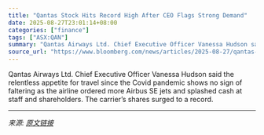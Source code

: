 ```yaml
---
title: "Qantas Stock Hits Record High After CEO Flags Strong Demand"
date: 2025-08-27T23:01:14+08:00
categories: ["finance"]
tags: ["ASX:QAN"]
summary: "Qantas Airways Ltd. Chief Executive Officer Vanessa Hudson said the relentless appetite for travel since the Covid pandemic shows no sign of faltering as the airline ordered more Airbus SE jets and sp"
source_url: "https://www.bloomberg.com/news/articles/2025-08-27/qantas-reports-profit-jump-and-orders-more-jets-as-demand-holds"
---
```


Qantas Airways Ltd. Chief Executive Officer Vanessa Hudson said the relentless appetite for travel since the Covid pandemic shows no sign of faltering as the airline ordered more Airbus SE jets and splashed cash at staff and shareholders. The carrier’s shares surged to a record.

---

*来源: [原文链接](https://www.bloomberg.com/news/articles/2025-08-27/qantas-reports-profit-jump-and-orders-more-jets-as-demand-holds)*
